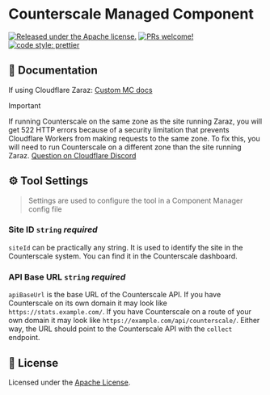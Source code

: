# Counterscale Managed Component
[![Released under the Apache license.](https://img.shields.io/badge/license-apache-blue.svg)](./LICENSE)
[![PRs welcome!](https://img.shields.io/badge/PRs-welcome-brightgreen.svg)](./CONTRIBUTING.md)
[![code style: prettier](https://img.shields.io/badge/code_style-prettier-ff69b4.svg?style=flat-square)](https://github.com/prettier/prettier)

## 📖 Documentation
If using Cloudflare Zaraz: [Custom MC docs](https://developers.cloudflare.com/zaraz/advanced/load-custom-managed-component/#docs-content)

> [!IMPORTANT]  
> If running Counterscale on the same zone as the site running Zaraz, you will get 522 HTTP errors because of a security limitation that prevents Cloudflare Workers from making requests to the same zone. To fix this, you will need to run Counterscale on a different zone than the site running Zaraz. [Question on Cloudflare Discord](https://discord.com/channels/595317990191398933/1200687018477359124/1200689850202992681)


 

## ⚙️ Tool Settings

> Settings are used to configure the tool in a Component Manager config file

### Site ID `string` _required_

`siteId` can be practically any string. It is used to identify the site in the Counterscale system. You can find it in the Counterscale dashboard.

### API Base URL `string` _required_

`apiBaseUrl` is the base URL of the Counterscale API. If you have Counterscale on its own domain it may look like `https://stats.example.com/`. If you have Counterscale on a route of your own domain it may look like `https://example.com/api/counterscale/`. Either way, the URL should point to the Counterscale API with the `collect` endpoint.

<!--## 🧱 Fields Description

> Fields are properties that can/must be sent with certain events

### Human Readable Field Name `type` _required_

`field_id` give it a short description and send to a more detailed reference [Find more about how to create your own Managed Component](https://managedcomponents.dev/).-->

## 📝 License

Licensed under the [Apache License](./LICENSE).
